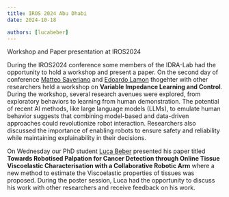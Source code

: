 ```yaml
---
title: IROS 2024 Abu Dhabi
date: 2024-10-18

authors: [lucabeber]
---
```


Workshop and Paper presentation at IROS2024

<!--more-->

During the IROS2024 conference some members of the IDRA-Lab had the opportunity to hold a workshop and present a paper. On the second day of conference [Matteo Saveriano](content/authors/matteosaveriano/_index.md) and [Edoardo Lamon](content/authors/edoardolamon/_index.md) thogehter with other researchers held a workshop on **Variable Impedance Learning and Control**. During the workshop, several research avenues were explored, from exploratory behaviors to learning from human demonstration. The potential of recent AI methods, like large language models (LLMs), to emulate human behavior suggests that combining model-based and data-driven approaches could revolutionize robot interaction. Researchers also discussed the importance of enabling robots to ensure safety and reliability while maintaining explainability in their decisions. 

On Wednesday our PhD student [Luca Beber]('https://idra-lab.github.io/author/luca-beber/') presented his paper titled **Towards Robotised Palpation for Cancer Detection through Online Tissue Viscoelastic Characterisation with a Collaborative Robotic Arm** where a new method to estimate the Viscoelastic properties of tissues was proposed. During the poster session, Luca had the opportunity to discuss his work with other researchers and receive feedback on his work. 